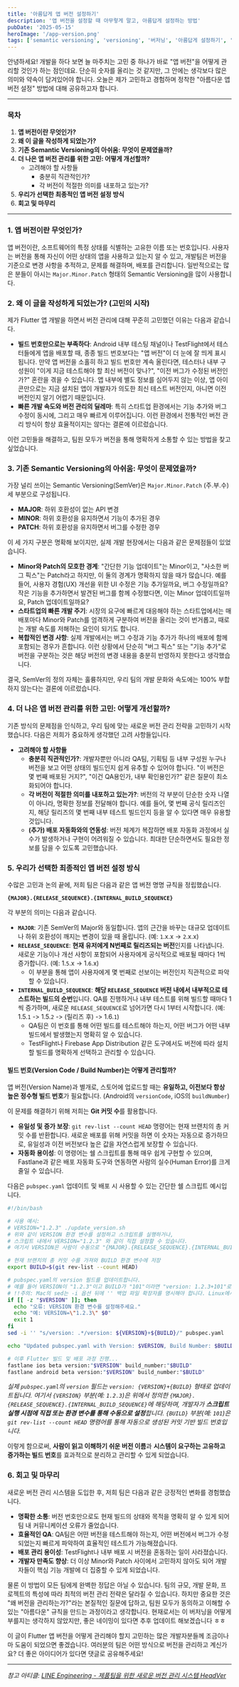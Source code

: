 ```yaml
---
title: '아름답게 앱 버전 설정하기'
description: '앱 버전을 설정할 때 아무렇게 말고, 아름답게 설정하는 방법'
pubDate: '2025-05-15'
heroImage: '/app-version.png'
tags: ['semantic versioning', 'versioning', '버저닝', '아름답게 설정하기', '앱 버전', 'flutter']
---
```


안녕하세요! 개발을 하다 보면 늘 마주치는 고민 중 하나가 바로 "앱 버전"을 어떻게 관리할 것인가 하는 점인데요. 단순히 숫자를 올리는 것 같지만, 그 안에는 생각보다 많은 의미와 약속이 담겨있어야 합니다. 오늘은 제가 고민하고 경험하며 정착한 "아름다운 앱 버전 설정" 방법에 대해 공유하고자 합니다.

---

### 목차

1.  **앱 버전이란 무엇인가?**
2.  **왜 이 글을 작성하게 되었는가?**
3.  **기존 Semantic Versioning의 아쉬움: 무엇이 문제였을까?**
4.  **더 나은 앱 버전 관리를 위한 고민: 어떻게 개선할까?**
    - 고려해야 할 사항들
      - 충분히 직관적인가?
      - 각 버전이 적절한 의미를 내포하고 있는가?
5.  **우리가 선택한 최종적인 앱 버전 설정 방식**
6.  **회고 및 마무리**

---

### 1. 앱 버전이란 무엇인가?

앱 버전이란, 소프트웨어의 특정 상태를 식별하는 고유한 이름 또는 번호입니다. 사용자는 버전을 통해 자신이 어떤 상태의 앱을 사용하고 있는지 알 수 있고, 개발팀은 버전을 기준으로 변경 사항을 추적하고, 문제를 해결하며, 배포를 관리합니다. 일반적으로는 많은 분들이 아시는 `Major.Minor.Patch` 형태의 Semantic Versioning을 많이 사용합니다.

### 2. 왜 이 글을 작성하게 되었는가? (고민의 시작)

제가 Flutter 앱 개발을 하면서 버전 관리에 대해 꾸준히 고민했던 이유는 다음과 같습니다.

- **빌드 번호만으로는 부족하다**: Android 내부 테스팅 채널이나 TestFlight에서 테스터들에게 앱을 배포할 때, 종종 빌드 번호보다는 "앱 버전"이 더 눈에 잘 띄게 표시됩니다. 만약 앱 버전을 소홀히 하고 빌드 번호만 계속 올린다면, 테스터나 내부 구성원이 "이게 지금 테스트해야 할 최신 버전이 맞나?", "이전 버그가 수정된 버전인가?" 혼란을 겪을 수 있습니다. 앱 내부에 별도 정보를 심어두지 않는 이상, 앱 아이콘만으로는 지금 설치된 앱이 개발자가 의도한 최신 테스트 버전인지, 아니면 이전 버전인지 알기 어렵기 때문입니다.
- **빠른 개발 속도와 버전 관리의 딜레마**: 특히 스타트업 환경에서는 기능 추가와 버그 수정이 동시에, 그리고 매우 빠르게 이루어집니다. 이런 환경에서 전통적인 버전 관리 방식이 항상 효율적이지는 않다는 결론에 이르렀습니다.

이런 고민들을 해결하고, 팀원 모두가 버전을 통해 명확하게 소통할 수 있는 방법을 찾고 싶었습니다.

### 3. 기존 Semantic Versioning의 아쉬움: 무엇이 문제였을까?

가장 널리 쓰이는 Semantic Versioning(SemVer)은 `Major.Minor.Patch` (주.부.수) 세 부분으로 구성됩니다.

- **MAJOR**: 하위 호환성이 없는 API 변경
- **MINOR**: 하위 호환성을 유지하면서 기능이 추가된 경우
- **PATCH**: 하위 호환성을 유지하면서 버그를 수정한 경우

이 세 가지 구분은 명확해 보이지만, 실제 개발 현장에서는 다음과 같은 문제점들이 있었습니다.

- **Minor와 Patch의 모호한 경계**: "간단한 기능 업데이트"는 Minor이고, "사소한 버그 픽스"는 Patch라고 하지만, 이 둘의 경계가 명확하지 않을 때가 많습니다. 예를 들어, 사용자 경험(UX) 개선을 위한 UI 수정은 기능 추가일까요, 버그 수정일까요? 작은 기능을 추가하면서 발견된 버그를 함께 수정했다면, 이는 Minor 업데이트일까요, Patch 업데이트일까요?
- **스타트업의 빠른 개발 주기**: 시장의 요구에 빠르게 대응해야 하는 스타트업에서는 매 배포마다 Minor와 Patch를 엄격하게 구분하여 버전을 올리는 것이 번거롭고, 때로는 개발 속도를 저해하는 요인이 되기도 합니다.
- **복합적인 변경 사항**: 실제 개발에서는 버그 수정과 기능 추가가 하나의 배포에 함께 포함되는 경우가 흔합니다. 이런 상황에서 단순히 "버그 픽스" 또는 "기능 추가"로 버전을 구분하는 것은 해당 버전의 변경 내용을 충분히 반영하지 못한다고 생각했습니다.

결국, SemVer의 정의 자체는 훌륭하지만, 우리 팀의 개발 문화와 속도에는 100% 부합하지 않는다는 결론에 이르렀습니다.

### 4. 더 나은 앱 버전 관리를 위한 고민: 어떻게 개선할까?

기존 방식의 문제점을 인식하고, 우리 팀에 맞는 새로운 버전 관리 전략을 고민하기 시작했습니다. 다음은 저희가 중요하게 생각했던 고려 사항들입니다.

- **고려해야 할 사항들**
  - **충분히 직관적인가?**: 개발자뿐만 아니라 QA팀, 기획팀 등 내부 구성원 누구나 버전을 보고 어떤 상태의 빌드인지 쉽게 유추할 수 있어야 합니다. "이 버전은 몇 번째 배포된 거지?", "이건 QA용인가, 내부 확인용인가?" 같은 질문이 최소화되어야 합니다.
  - **각 버전이 적절한 의미를 내포하고 있는가?**: 버전의 각 부분이 단순한 숫자 나열이 아니라, 명확한 정보를 전달해야 합니다. 예를 들어, 몇 번째 공식 릴리즈인지, 해당 릴리즈의 몇 번째 내부 테스트 빌드인지 등을 알 수 있다면 매우 유용할 것입니다.
  - **(추가) 배포 자동화와의 연동성**: 버전 체계가 복잡하면 배포 자동화 과정에서 실수가 발생하거나 구현이 어려워질 수 있습니다. 최대한 단순하면서도 필요한 정보를 담을 수 있도록 고민했습니다.

### 5. 우리가 선택한 최종적인 앱 버전 설정 방식

수많은 고민과 논의 끝에, 저희 팀은 다음과 같은 앱 버전 명명 규칙을 정립했습니다.

**`{MAJOR}.{RELEASE_SEQUENCE}.{INTERNAL_BUILD_SEQUENCE}`**

각 부분의 의미는 다음과 같습니다.

- **`MAJOR`**: 기존 SemVer의 Major와 동일합니다. 앱의 근간을 바꾸는 대규모 업데이트나 하위 호환성이 깨지는 변경이 있을 때 올립니다. (예: `1`.x.x -> `2`.x.x)
- **`RELEASE_SEQUENCE`**: **현재 유저에게 N번째로 릴리즈되는 버전**인지를 나타냅니다. 새로운 기능이나 개선 사항이 포함되어 사용자에게 공식적으로 배포될 때마다 1씩 증가합니다. (예: 1.`5`.x -> 1.`6`.x)
  - 이 부분을 통해 앱이 사용자에게 몇 번째로 선보이는 버전인지 직관적으로 파악할 수 있습니다.
- **`INTERNAL_BUILD_SEQUENCE`**: **해당 `RELEASE_SEQUENCE` 버전 내에서 내부적으로 테스트하는 빌드의 순번**입니다. QA를 진행하거나 내부 테스트를 위해 빌드할 때마다 1씩 증가하며, 새로운 `RELEASE_SEQUENCE`로 넘어가면 다시 1부터 시작합니다. (예: 1.5.`1` -> 1.5.`2` -> (릴리즈 후) -> 1.6.`1`)
  - QA팀은 이 번호를 통해 어떤 빌드를 테스트해야 하는지, 어떤 버그가 어떤 내부 빌드에서 발생했는지 명확히 알 수 있습니다.
  - TestFlight나 Firebase App Distribution 같은 도구에서도 버전에 따라 설치할 빌드를 명확하게 선택하고 관리할 수 있습니다.

#### 빌드 번호(Version Code / Build Number)는 어떻게 관리할까?

앱 버전(Version Name)과 별개로, 스토어에 업로드할 때는 **유일하고, 이전보다 항상 높은 정수형 빌드 번호**가 필요합니다. (Android의 `versionCode`, iOS의 `buildNumber`)

이 문제를 해결하기 위해 저희는 **Git 커밋 수**를 활용합니다.

- **유일성 및 증가 보장**: `git rev-list --count HEAD` 명령어는 현재 브랜치의 총 커밋 수를 반환합니다. 새로운 배포를 위해 커밋을 하면 이 숫자는 자동으로 증가하므로, 유일성과 이전 버전보다 높은 값을 자연스럽게 보장할 수 있습니다.
- **자동화 용이성**: 이 명령어는 쉘 스크립트를 통해 매우 쉽게 구현할 수 있으며, Fastlane과 같은 배포 자동화 도구와 연동하면 사람의 실수(Human Error)를 크게 줄일 수 있습니다.

다음은 `pubspec.yaml` 업데이트 및 배포 시 사용할 수 있는 간단한 쉘 스크립트 예시입니다.

```sh
#!/bin/bash

# 사용 예시:
# VERSION="1.2.3" ./update_version.sh
# 위와 같이 VERSION 환경 변수를 설정하고 스크립트를 실행하거나,
# 스크립트 내에서 VERSION="1.2.3" 와 같이 직접 설정할 수 있습니다.
# 여기서 VERSION은 사람이 수동으로 "{MAJOR}.{RELEASE_SEQUENCE}.{INTERNAL_BUILD_SEQUENCE}" 형식에 맞춰 설정합니다.

# 현재 브랜치의 총 커밋 수를 가져와 BUILD 환경 변수에 저장
export BUILD=$(git rev-list --count HEAD)

# pubspec.yaml의 version 필드를 업데이트합니다.
# 예를 들어 VERSION이 "1.2.3"이고 BUILD가 "101"이라면 "version: 1.2.3+101"로 변경됩니다.
# !!주의: Mac의 sed는 -i 옵션 뒤에 '' 백업 파일 확장자를 명시해야 합니다. Linux에서는 '' 없이 -i 만 사용 가능합니다.
if [[ -z "$VERSION" ]]; then
  echo "오류: VERSION 환경 변수를 설정해주세요."
  echo "예: VERSION=\"1.2.3\" $0"
  exit 1
fi
sed -i '' "s/version: .*/version: ${VERSION}+${BUILD}/" pubspec.yaml

echo "Updated pubspec.yaml with Version: $VERSION, Build Number: $BUILD"

# 이후 Flutter 빌드 및 배포 과정 진행...
fastlane ios beta version:"$VERSION" build_number:"$BUILD"
fastlane android beta version:"$VERSION" build_number:"$BUILD"
```

_실제 `pubspec.yaml`의 `version` 필드는 `version: {VERSION}+{BUILD}` 형태로 업데이트됩니다. 여기서 `{VERSION}` 부분(예: `1.2.3`)은 위에서 정의한 `{MAJOR}.{RELEASE_SEQUENCE}.{INTERNAL_BUILD_SEQUENCE}`에 해당하며, 개발자가 **스크립트 실행 시점에 직접 또는 환경 변수를 통해 수동으로 설정**합니다. `{BUILD}` 부분(예: `101`)은 `git rev-list --count HEAD` 명령어를 통해 자동으로 생성된 커밋 기반 빌드 번호입니다._

이렇게 함으로써, **사람이 읽고 이해하기 쉬운 버전 이름**과 **시스템이 요구하는 고유하고 증가하는 빌드 번호**를 효과적으로 분리하고 관리할 수 있게 되었습니다.

### 6. 회고 및 마무리

새로운 버전 관리 시스템을 도입한 후, 저희 팀은 다음과 같은 긍정적인 변화를 경험했습니다.

- **명확한 소통**: 버전 번호만으로도 현재 빌드의 상태와 목적을 명확히 알 수 있게 되어 팀 내 커뮤니케이션 오류가 줄었습니다.
- **효율적인 QA**: QA팀은 어떤 버전을 테스트해야 하는지, 어떤 버전에서 버그가 수정되었는지 빠르게 파악하여 효율적인 테스트가 가능해졌습니다.
- **배포 관리 용이성**: TestFlight나 내부 배포 시 버전을 혼동하는 일이 사라졌습니다.
- **개발자 만족도 향상**: 더 이상 Minor와 Patch 사이에서 고민하지 않아도 되어 개발자들이 핵심 기능 개발에 더 집중할 수 있게 되었습니다.

물론 이 방법이 모든 팀에게 완벽한 정답은 아닐 수 있습니다. 팀의 규모, 개발 문화, 프로젝트의 특성에 따라 최적의 버전 관리 전략은 달라질 수 있습니다. 하지만 중요한 것은 "왜 버전을 관리하는가?"라는 본질적인 질문에 답하고, 팀원 모두가 동의하고 이해할 수 있는 "아름다운" 규칙을 만드는 과정이라고 생각합니다. 현재로서는 이 버저닝을 어떻게 부를지는 생각하지 않았지만, 좋은 네이밍이 있다면 추후 업데이트 해보겠습니다 ㅎㅎ

이 글이 Flutter 앱 버전을 어떻게 관리해야 할지 고민하는 많은 개발자분들께 조금이나마 도움이 되었으면 좋겠습니다. 여러분의 팀은 어떤 방식으로 버전을 관리하고 계신가요? 더 좋은 아이디어가 있다면 댓글로 공유해주세요!

---

_참고 아티클: [LINE Engineering - 제품팀을 위한 새로운 버전 관리 시스템 HeadVer](https://techblog.lycorp.co.jp/ko/headver-new-versioning-system-for-product-teams)_
